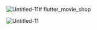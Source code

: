 ![Untitled-11](https://github.com/MehrabBozorgi/flutter_movieshop/assets/78899995/de205133-cd7f-467f-ae7f-7ed324666e01)# flutter_movie_shop


![Untitled-11](https://github.com/MehrabBozorgi/flutter_movieshop/assets/78899995/0eb5f19f-54bd-4b33-97b7-4bd712e97087)


